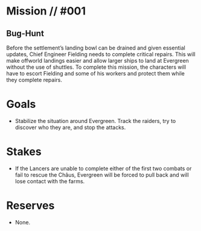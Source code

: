 # Mission // #001
## Bug-Hunt

Before the settlement’s landing bowl can be drained and
given essential updates, Chief Engineer Fielding needs to
complete critical repairs. This will make offworld landings
easier and allow larger ships to land at Evergreen without the
use of shuttles. To complete this mission, the characters will
have to escort Fielding and some of his workers and protect
them while they complete repairs.

# Goals
- Stabilize the situation around Evergreen. Track
the raiders, try to discover who they are, and
stop the attacks.

# Stakes
- If the Lancers are unable to complete either of the
first two combats or fail to rescue
the Châus, Evergreen will be
forced to pull back and will lose contact with
the farms.

# Reserves
- None.
